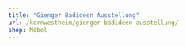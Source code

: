 ```yaml
---
title: "Gienger Badideen Ausstellung"
url: /kornwestheim/gienger-badideen-ausstellung/
shop: Möbel
---
```

